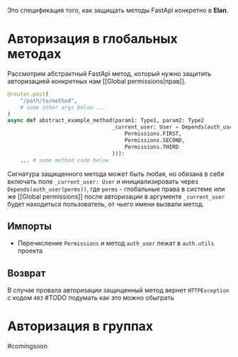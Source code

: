 Это спецификация того, как защищать методы FastApi конкретно в **Elan**.


# Авторизация в глобальных методах
Рассмотрим абстрактный  FastApi метод, который нужно защитить авторизацией конкретных нам [[Global permissions|прав]].

```python
@router.post(
	"/path/to/method",
	# some other args below ...
)
async def abstract_example_method(param1: Type1, param2: Type2
								 _current_user: User = Depends(auth_user(
									 Permissions.FIRST,
									 Permissions.SECOND,
									 Permissions.THIRD
								 ))):
	... # some method code below
```
Сигнатура защищенного метода может быть любая, но обязана в себя включать поле `_current_user: User` и инициализировать через `Depends(auth_user(perms))`, где `perms` - глобальные права в системе или же [[Global permissions]]
после авторизации в аргументе `_current_user` будет находиться пользователь, от чьего имени вызвали метод.
 
## Импорты
* Перечисление `Permissions` и метод `auth_user` лежат в `auth.utils` проекта

## Возврат
В случае провала авторизации защищенный метод вернет `HTTPException` с кодом `403` #TODO подумать как это можно обыграть


# Авторизация в группах
#comingsoon